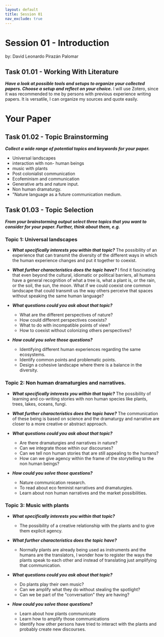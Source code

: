 ```yaml
---
layout: default
title: Session 01
nav_exclude: true
---
```


# Session 01 - Introduction
by: David Leonardo Pirazán Palomar

## Task 01.01 - Working With Literature
_**Have a look at possible tools and setups to organize your collected papers. Choose a setup and reflect on your choice.**_
I will use Zotero, since it was recommended to me by persons with previous experience writing papers. It is versatile, I can organize my sources and quote easily. 


# Your Paper
## Task 01.02 - Topic Brainstorming
_**Collect a wide range of potential topics and keywords for your paper.**_
* Universal landscapes
* interaction with non- human beings
* music with plants
* Post colonialist communication
* Ecofeminism and communication
* Generative arts and nature input. 
* Non human dramaturgy. 
* "Nature language as a future communication medium. 


## Task 01.03 - Topic Selection

_**From your brainstorming output select three topics that you want to consider for your paper. Further, think about them, e.g.**_

### **Topic 1: Universal landscapes**

* _**What specifically interests you within that topic?**_
  The possibility of an experience that can transmit the diversity of the different ways in which the human experience changes and put it together to coexist. 
  
* _**What further characteristics does the topic have?**_
  I find it fascinating that even beyond the cultural, idiomatic or political barriers, all humans have a general recognition of what a tree is, what a plant is, or the rain, or the soil, the sun, the moon. What if we could coexist one common landscape that could transmit us the way others perceive that spaces without speaking the same human language? 

* _**What questions could you ask about that topic?**_
    * What are the different perspectives of nature?
    * How could different perspectives coexists?
    * What to do with incompatible points of view?
    * How to coexist without colonizing others perspectives?

* _**How could you solve those questions?**_
  * Identifying different human experiences regarding the same ecosystems. 
  * Identify common points and problematic points. 
  * Design a cohesive landscape where there is a balance in the diversity. 

### **Topic 2: Non human dramaturgies and narratives.**

* _**What specifically interests you within that topic?**_
    The possibility of learning and co-writing stories with non human species like plants, trees, lakes, oceans, fungi. 

* _**What further characteristics does the topic have?**_
  The communication of these being is based on science and the dramaturgy and narrative are closer to a more creative or abstract approach.

* _**What questions could you ask about that topic?**_
  * Are there dramaturgies and narratives in nature?
  * Can we integrate those within our discourses?
  * Can we tell non human stories that are still appealing to the humans?
  * How can we give agency within the frame of the storytelling to the non human beings?
  
* _**How could you solve those questions?**_
    * Nature communication research. 
    * To read about eco feminist narratives and dramaturgies. 
    * Learn about non human narratives and the market possibilities. 
  
### **Topic 3: Music with plants**
* _**What specifically interests you within that topic?**_
    * The possibility of a creative relationship with the plants and to give them explicit agency. 

* _**What further characteristics does the topic have?**_
    * Normally plants are already being used as instruments and the humans are the translators, I wonder how to register the ways the plants speak to each other and instead of translating just amplifying that communication. 

* _**What questions could you ask about that topic?**_
    * Do plants play their own music?
    * Can we amplify what they do without stealing the spotlight?
    * Can we be part of the "conversation" they are having?
    
* _**How could you solve those questions?**_
  * Learn about how plants communicate
  * Learn how to amplify those communications
  * Identify how other persons have tried to interact with the plants and probably create new discourses. 
